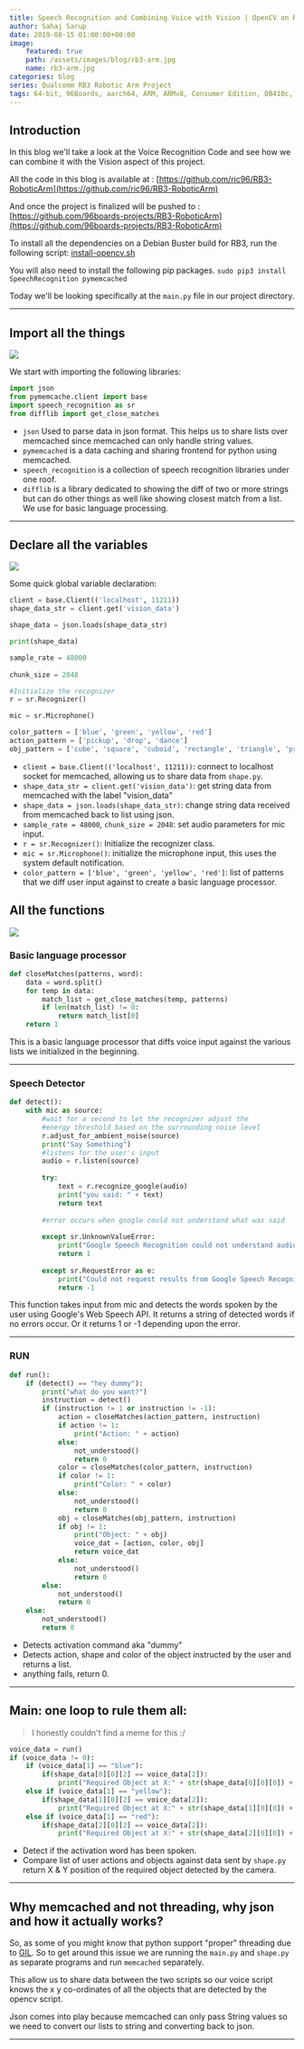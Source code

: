 ```yaml
---
title: Speech Recognition and Combining Voice with Vision | OpenCV on RB3 Pt. 5 | Qualcomm RB3 Robotic Arm Project
author: Sahaj Sarup
date: 2019-08-15 01:00:00+00:00
image:
    featured: true
    path: /assets/images/blog/rb3-arm.jpg
    name: rb3-arm.jpg
categories: blog
series: Qualcomm RB3 Robotic Arm Project
tags: 64-bit, 96Boards, aarch64, ARM, ARMv8, Consumer Edition, DB410c, dragonboard410c, Linaro, Linux, fedora, arm64, aarch64, rock960, FPGA, raspberry pi, arduino, shild, hat
---
```


## Introduction

In this blog we'll take a look at the Voice Recognition Code and see how we can combine it with the Vision aspect of this project.

All the code in this blog is available at : [https://github.com/ric96/RB3-RoboticArm](https://github.com/ric96/RB3-RoboticArm)

And once the project is finalized will be pushed to : [https://github.com/96boards-projects/RB3-RoboticArm](https://github.com/96boards-projects/RB3-RoboticArm)

To install all the dependencies on a Debian Buster build for RB3, run the following script:
[install-opencv.sh](https://github.com/ric96/RB3-RoboticArm/raw/master/install-opencv.sh)

You will also need to install the following pip packages.
`sudo pip3 install SpeechRecognition pymemcached`

Today we'll be looking specifically at the `main.py` file in our project directory.

***

## Import all the things

![](https://memegenerator.net/img/instances/60968180/python-programming-import-all-the-things.jpg)

We start with importing the following libraries:

```python
import json
from pymemcache.client import base
import speech_recognition as sr 
from difflib import get_close_matches 
```

- `json` Used to parse data in json format. This helps us to share lists over memcached since memcached can only handle string values.
- `pymemcached` is a data caching and sharing frontend for python using memcached. 
- `speech_recognition` is a collection of speech recognition libraries under one roof.
- `difflib` is a library dedicated to showing the diff of two or more strings but can do other things as well like showing closest match from a list. We use for basic language processing.

***

## Declare all the variables

![](http://www.quickmeme.com/img/37/3718582dec2f47042c0aa7e92cb29662a32bf4f6a3b5dfc1d52fd17d530b970a.jpg)

Some quick global variable declaration:

```python
client = base.Client(('localhost', 11211))
shape_data_str = client.get('vision_data')

shape_data = json.loads(shape_data_str)

print(shape_data)

sample_rate = 48000
 
chunk_size = 2048

#Initialize the recognizer 
r = sr.Recognizer() 

mic = sr.Microphone() 

color_pattern = ['blue', 'green', 'yellow', 'red']
action_pattern = ['pickup', 'drop', 'dance']
obj_pattern = ['cube', 'square', 'cuboid', 'rectangle', 'triangle', 'prism', 'cone', 'hexagon', 'circle', 'sphere', 'ball' ]
```

- `client = base.Client(('localhost', 11211))`: connect to localhost socket for memcached, allowing us to share data from `shape.py`.
- `shape_data_str = client.get('vision_data')`: get string data from memcached with the label "vision_data"
- `shape_data = json.loads(shape_data_str)`: change string data received from memcached back to list using json.
- `sample_rate = 48000`, `chunk_size = 2048`: set audio parameters for mic input.
- `r = sr.Recognizer()`: Initialize the recognizer class.
- `mic = sr.Microphone()`: initialize the microphone input, this uses the system default notification.
- `color_pattern = ['blue', 'green', 'yellow', 'red']`: list of patterns that we diff user input against to create a basic language processor.

## All the functions
![](https://i2.wp.com/www.relatably.com/m/img/functional-programming-memes/meme-functions.jpg)

### Basic language processor

```python
def closeMatches(patterns, word):
	data = word.split()
	for temp in data: 
		match_list = get_close_matches(temp, patterns)
		if len(match_list) != 0:
			return match_list[0]
	return 1
```

This is a basic language processor that diffs voice input against the various lists we initialized in the beginning.

***

### Speech Detector

```python
def detect():
	with mic as source: 
		#wait for a second to let the recognizer adjust the 
		#energy threshold based on the surrounding noise level 
		r.adjust_for_ambient_noise(source) 
		print("Say Something")
		#listens for the user's input 
		audio = r.listen(source) 
			
		try: 
			text = r.recognize_google(audio) 
			print("you said: " + text)
			return text 
		
		#error occurs when google could not understand what was said 
		
		except sr.UnknownValueError: 
			print("Google Speech Recognition could not understand audio")
			return 1 
		
		except sr.RequestError as e: 
			print("Could not request results from Google Speech Recognition service; {0}".format(e))
			return -1
```

This function takes input from mic and detects the words spoken by the user using Google's Web Speech API. It returns a string of detected words if no errors occur. Or it returns 1 or -1 depending upon the error.

***

### RUN

```python
def run():
    if (detect() == "hey dummy"):
        print("what do you want?")
        instruction = detect()
        if (instruction != 1 or instruction != -1):
            action = closeMatches(action_pattern, instruction)
            if action != 1:
                print("Action: " + action)
            else:
                not_understood()
                return 0
            color = closeMatches(color_pattern, instruction)
            if color != 1:
                print("Color: " + color)
            else:
                not_understood()
                return 0
            obj = closeMatches(obj_pattern, instruction)
            if obj != 1:
                print("Object: " + obj)
                voice_dat = [action, color, obj]
                return voice_dat
            else:
                not_understood()
                return 0
        else:
            not_understood()
            return 0
    else:
        not_understood()
        return 0
```

- Detects activation command aka "dummy"
- Detects action, shape and color of the object instructed by the user and returns a list.
- anything fails, return 0.

***

## Main: one loop to rule them all:
> I honestly couldn't find a meme for this :/

```python
voice_data = run()
if (voice_data != 0):
    if (voice_data[1] == "blue"):
        if(shape_data[0][0][2] == voice_data[2]):
            print("Required Object at X:" + str(shape_data[0][0][0]) + " Y: " + str(shape_data[0][0][1]))
    else if (voice_data[1] == "yellow"):
        if(shape_data[1][0][2] == voice_data[2]):
            print("Required Object at X:" + str(shape_data[1][0][0]) + " Y: " + str(shape_data[1][0][1]))
    else if (voice_data[1] == "red"):
        if(shape_data[2][0][2] == voice_data[2]):
            print("Required Object at X:" + str(shape_data[2][0][0]) + " Y: " + str(shape_data[2][0][1]))
```

- Detect if the activation word has been spoken.
- Compare list of user actions and objects against data sent by `shape.py` return X & Y position of the required object detected by the camera.

***

## Why memcached and not threading, why json and how it actually works?

So, as some of you might know that python support "proper" threading due to [GIL](https://realpython.com/python-gil/). So to get around this issue we are running the `main.py` and `shape.py` as separate programs and run `memcached` separately.

This allow us to share data between the two scripts so our voice script knows the x y co-ordinates of all the objects that are detected by the opencv script.

Json comes into play because memcached can only pass String values so we need to convert our lists to string and converting back to json.

***
